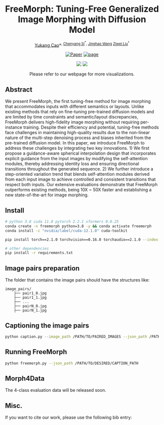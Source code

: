 <div align="center">

# FreeMorph: Tuning-Free Generalized Image Morphing with Diffusion Model
  
<a href="https://yukangcao.github.io/">Yukang Cao</a>\*<sup>,
<a href="https://chenyangsi.top/">Chenyang Si</a><sup>\*</sup>, 
<a href="https://openreview.net/profile?id=~Jinghao_Wang2">Jinghao Wang</a>
<a href="https://liuziwei7.github.io/">Ziwei Liu</a><sup>†</sup>


[![Paper](http://img.shields.io/badge/Paper-arxiv.2410.07164-B31B1B.svg)](https://arxiv.org/abs/2410.07164)
<a href="https://yukangcao.github.io/FreeMorph/"><img alt="page" src="https://img.shields.io/badge/Webpage-0054a6?logo=Google%20chrome&logoColor=white"></a>

<img src="./docs/static/avatargo-demo-1.gif">
<img src="./docs/static/avatargo-demo-2.gif">
  
Please refer to our webpage for more visualizations.
</div>

## Abstract
We present FreeMorph, the first tuning-free method for image morphing that accommodates inputs with different semantics or layouts. Unlike existing methods that rely on fine-tuning pre-trained diffusion models and are limited by time constraints and semantic/layout discrepancies, FreeMorph delivers high-fidelity image morphing without requiring per-instance training. Despite their efficiency and potential, tuning-free methods face challenges in maintaining high-quality results due to the non-linear nature of the multi-step denoising process and biases inherited from the pre-trained diffusion model. In this paper, we introduce FreeMorph to address these challenges by integrating two key innovations. 1) We first propose a guidance-aware spherical interpolation design that incorporates explicit guidance from the input images by modifying the self-attention modules, thereby addressing identity loss and ensuring directional transitions throughout the generated sequence. 2) We further introduce a step-oriented variation trend that blends self-attention modules derived from each input image to achieve controlled and consistent transitions that respect both inputs. Our extensive evaluations demonstrate that FreeMorph outperforms existing methods, being 10X ~ 50X faster and establishing a new state-of-the-art for image morphing.


## Install
```bash
# python 3.8 cuda 11.8 pytorch 2.2.1 xformers 0.0.25
conda create -n freemorph python=3.8 -y && conda activate freemorph
conda install -c "nvidia/label/cuda-12.1.0" cuda-toolkit

pip install torch==2.1.0 torchvision==0.16.0 torchaudio==2.1.0 --index-url https://download.pytorch.org/whl/cu121

# other dependencies
pip install -r requirements.txt

```

## Image pairs preparation
The folder that contains the image pairs should have the structures like:
```
image_pairs/
    ├── pair1_0.jpg
    ├── pair1_1.jpg
    ├── ...
    ├── pairN_0.jpg
    ├── pairN_1.jpg
```


## Captioning the image pairs

```bash
python caption.py --image_path /PATH/TO/PAIRED_IMAGES --json_path /PATH/TO/DESIRED/CAPTION_PATH
```

## Running FreeMorph
```bash
python freemorph.py --json_path /PATH/TO/DESIRED/CAPTION_PATH
```

## Morph4Data
The 4-class evaluation data will be released soon.


## Misc.
If you want to cite our work, please use the following bib entry:
```

```
